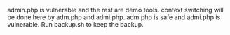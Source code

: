 admin.php is vulnerable and the rest are demo tools.
context switching will be done here by adm.php and admi.php.
adm.php is safe and admi.php is vulnerable.
Run backup.sh to keep the backup.
